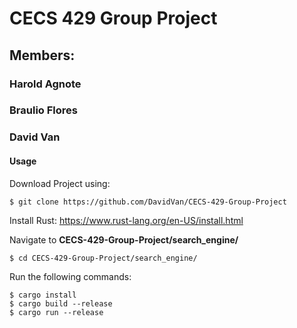 # CECS 429 Group Project

## Members:

### Harold Agnote
### Braulio Flores
### David Van

#### Usage

Download Project using:

```
$ git clone https://github.com/DavidVan/CECS-429-Group-Project
```

Install Rust: https://www.rust-lang.org/en-US/install.html

Navigate to **CECS-429-Group-Project/search_engine/**

```
$ cd CECS-429-Group-Project/search_engine/
```

Run the following commands:

```
$ cargo install
$ cargo build --release
$ cargo run --release
```
